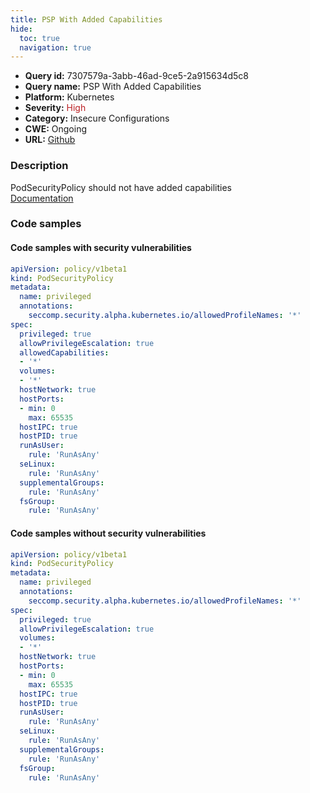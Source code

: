 ```yaml
---
title: PSP With Added Capabilities
hide:
  toc: true
  navigation: true
---
```


<style>
  .highlight .hll {
    background-color: #ff171742;
  }
  .md-content {
    max-width: 1100px;
    margin: 0 auto;
  }
</style>

-   **Query id:** 7307579a-3abb-46ad-9ce5-2a915634d5c8
-   **Query name:** PSP With Added Capabilities
-   **Platform:** Kubernetes
-   **Severity:** <span style="color:#bb2124">High</span>
-   **Category:** Insecure Configurations
-   **CWE:** Ongoing
-   **URL:** [Github](https://github.com/Checkmarx/kics/tree/master/assets/queries/k8s/psp_with_added_capabilities)

### Description
PodSecurityPolicy should not have added capabilities<br>
[Documentation](https://kubernetes.io/docs/concepts/policy/pod-security-policy/)

### Code samples
#### Code samples with security vulnerabilities
```yaml title="Positive test num. 1 - yaml file" hl_lines="10"
apiVersion: policy/v1beta1
kind: PodSecurityPolicy
metadata:
  name: privileged
  annotations:
    seccomp.security.alpha.kubernetes.io/allowedProfileNames: '*'
spec:
  privileged: true
  allowPrivilegeEscalation: true
  allowedCapabilities:
  - '*'
  volumes:
  - '*'
  hostNetwork: true
  hostPorts:
  - min: 0
    max: 65535
  hostIPC: true
  hostPID: true
  runAsUser:
    rule: 'RunAsAny'
  seLinux:
    rule: 'RunAsAny'
  supplementalGroups:
    rule: 'RunAsAny'
  fsGroup:
    rule: 'RunAsAny'


```


#### Code samples without security vulnerabilities
```yaml title="Negative test num. 1 - yaml file"
apiVersion: policy/v1beta1
kind: PodSecurityPolicy
metadata:
  name: privileged
  annotations:
    seccomp.security.alpha.kubernetes.io/allowedProfileNames: '*'
spec:
  privileged: true
  allowPrivilegeEscalation: true
  volumes:
  - '*'
  hostNetwork: true
  hostPorts:
  - min: 0
    max: 65535
  hostIPC: true
  hostPID: true
  runAsUser:
    rule: 'RunAsAny'
  seLinux:
    rule: 'RunAsAny'
  supplementalGroups:
    rule: 'RunAsAny'
  fsGroup:
    rule: 'RunAsAny'
```
